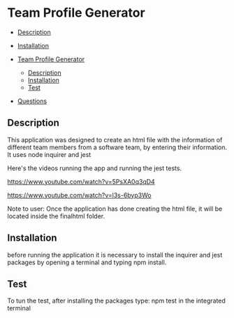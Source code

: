 # Team Profile Generator

- [Description](#description)

- [Installation](#installation)

- [Team Profile Generator](#team-profile-generator)
  - [Description](#description)
  - [Installation](#installation)
  - [Test](#test)

- [Questions](#questions)




## Description
This application was designed to create an html file with the information of different team members from a software team, by entering their information. It uses node inquirer and jest

Here's the videos running the app and running the jest tests.



https://www.youtube.com/watch?v=5PsXA0q3qD4


https://www.youtube.com/watch?v=l3s-6byp3Wo

Note to user: Once the application has done creating the html file, it will be located inside the finalhtml folder.


## Installation

before running the application it is necessary to install the inquirer and jest packages by opening a terminal and typing npm install.


## Test 

To tun the test, after installing the packages type: npm test in the integrated terminal






  
   